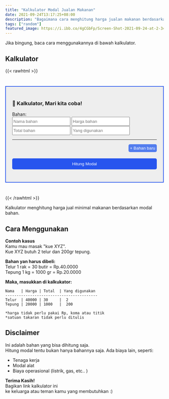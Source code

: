 ```yaml
---
title: "Kalkulator Modal Jualan Makanan"
date: 2021-09-24T13:17:25+08:00
description: "Bagaimana cara menghitung harga jualan makanan berdasarkan modal. Coba Kalkulator bahan makanan ini"
tags: ["random"] 
featured_image: https://i.ibb.co/4gCGbFp/Screen-Shot-2021-09-24-at-2-34-31-PM.png
---
```


Jika bingung, baca cara menggunakannya di bawah kalkulator.

## Kalkulator
{{< rawhtml >}}
<section id="calculator">
<div class='is-center'>
	<h3> 📲 Kalkulator, Mari kita coba! </h3>
</div>

<div id="forms">
	<div class="form_row">
		<label>Bahan: </label><br>
		<input class='input_name' type="text" placeholder="Nama bahan"/>
		<input class='input_price' type="number" placeholder="Harga bahan"/>
		<input class='input_qt_total' type="number" placeholder="Total bahan"/>
		<input class='input_qt_usage' type="number" placeholder="Yang digunakan"/>
	</div>
</div>

<hr>
<button id="addform_btn" onclick="addForm()">+ Bahan baru</button>	
<div class="clearfix">
	<button id="total_btn" onclick="countCapital()">Hitung Modal</button>	
</div>

<div id="result"></div>

</section>


<script>
	function addForm() {
		const clone = document.getElementsByClassName('form_row')[0].cloneNode(true)
		document.getElementById('forms').appendChild(clone)
	}

	function countCapital() {
		const rows = document.getElementsByClassName('form_row')
		let costPerUnit = []
		let textExplanation = '<p>Rincian: </p>'
		for (var i=0; i<rows.length; i++) {
			let name = rows[i].querySelector('.input_name').value
			let price = rows[i].querySelector('.input_price').value
			let qt_total = rows[i].querySelector('.input_qt_total').value
			let qt_usage = rows[i].querySelector('.input_qt_usage').value

			let cost_unit = (qt_usage / qt_total) * price
			costPerUnit.push( cost_unit )
			textExplanation += `<li>${name} -> harga bahan yang dipakai = ${cost_unit.toFixed(2)}</li>`
		}

		const sum = costPerUnit.reduce((a, b) => a + b, 0)
		
		let summaryText = `<p><b>Modal makanan per porsi = ${formatPrice(sum)}</b></p>` + textExplanation
		document.getElementById('result').insertAdjacentHTML('beforeend', summaryText)
	}

	function formatPrice(num) {
		let formatNum = new Intl.NumberFormat('id-ID').format(num.toFixed(2))
		return 'Rp.'+formatNum
	}
</script>

<style>
input {
	padding: 5px 2px;
}
#calculator {
	margin: 40px 0;
	background: #eee;
	padding: 20px;
	border: 2px solid #2755EE;
}
.form_row {
	margin-bottom: 10px;
}
button{
	border: none;
	border-radius: 5px;
}
#addform_btn{
	float: right;
	background: #537DEE;
	color:  white;
	padding: 5px;
}
#total_btn{
	margin-top: 20px;
	width: 100%;
	padding: 10px;
	margin-bottom: 20px;
	background: #2755EE;
	color:  white;
}
.clearfix::after {
  content: "";
  clear: both;
  display: table;
}
</style>
{{< /rawhtml >}}

Kalkulator menghitung harga jual minimal makanan berdasarkan modal bahan.  

## Cara Menggunakan
**Contoh kasus**  
Kamu mau masak "kue XYZ".  
Kue XYZ butuh 2 telur dan 200gr tepung.    

**Bahan yan harus dibeli:**  
Telur 1 rak = 30 butir = Rp.40.0000  
Tepung 1 kg = 1000 gr = Rp.20.0000  
 
**Maka, masukkan di kalkukator:**  
```
Nama   | Harga | Total  | Yang digunakan
-----------------------------------------
Telur  | 40000 | 30     |  2  
Tepung | 20000 | 1000   |  200  

*harga tidak perlu pakai Rp, koma atau titik
*satuan takaran tidak perlu ditulis
```

## Disclaimer
Ini adalah bahan yang bisa dihitung saja.  
Hitung modal tentu bukan hanya bahannya saja.
Ada biaya lain, seperti:
- Tenaga kerja
- Modal alat
- Biaya operasional (listrik, gas, etc.. )  

**Terima Kasih!**  
Bagikan link kalkulator ini  
ke keluarga atau teman kamu yang membutuhkan :)
